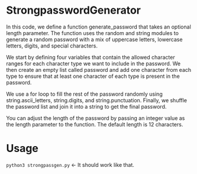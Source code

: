 # StrongpasswordGenerator
In this code, we define a function generate_password that takes an optional length parameter. The function uses the random and string modules to generate a random password with a mix of uppercase letters, lowercase letters, digits, and special characters.

We start by defining four variables that contain the allowed character ranges for each character type we want to include in the password. We then create an empty list called password and add one character from each type to ensure that at least one character of each type is present in the password.

We use a for loop to fill the rest of the password randomly using string.ascii_letters, string.digits, and string.punctuation. Finally, we shuffle the password list and join it into a string to get the final password.

You can adjust the length of the password by passing an integer value as the length parameter to the function. The default length is 12 characters.

# Usage
``python3 strongpassgen.py`` <- It should work like that.
